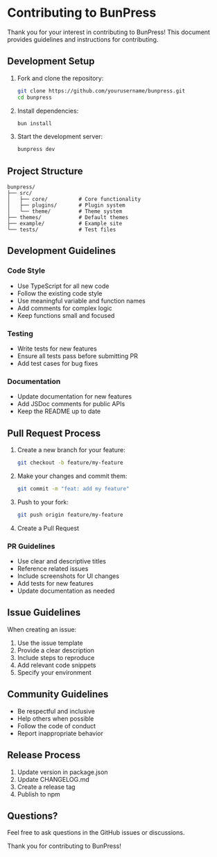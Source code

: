 # Contributing to BunPress

Thank you for your interest in contributing to BunPress! This document provides guidelines and instructions for contributing.

## Development Setup

1. Fork and clone the repository:
   ```bash
   git clone https://github.com/yourusername/bunpress.git
   cd bunpress
   ```

2. Install dependencies:
   ```bash
   bun install
   ```

3. Start the development server:
   ```bash
   bunpress dev
   ```

## Project Structure

```
bunpress/
├── src/
│   ├── core/          # Core functionality
│   ├── plugins/       # Plugin system
│   └── theme/         # Theme system
├── themes/            # Default themes
├── example/           # Example site
└── tests/             # Test files
```

## Development Guidelines

### Code Style

- Use TypeScript for all new code
- Follow the existing code style
- Use meaningful variable and function names
- Add comments for complex logic
- Keep functions small and focused

### Testing

- Write tests for new features
- Ensure all tests pass before submitting PR
- Add test cases for bug fixes

### Documentation

- Update documentation for new features
- Add JSDoc comments for public APIs
- Keep the README up to date

## Pull Request Process

1. Create a new branch for your feature:
   ```bash
   git checkout -b feature/my-feature
   ```

2. Make your changes and commit them:
   ```bash
   git commit -m "feat: add my feature"
   ```

3. Push to your fork:
   ```bash
   git push origin feature/my-feature
   ```

4. Create a Pull Request

### PR Guidelines

- Use clear and descriptive titles
- Reference related issues
- Include screenshots for UI changes
- Add tests for new features
- Update documentation as needed

## Issue Guidelines

When creating an issue:

1. Use the issue template
2. Provide a clear description
3. Include steps to reproduce
4. Add relevant code snippets
5. Specify your environment

## Community Guidelines

- Be respectful and inclusive
- Help others when possible
- Follow the code of conduct
- Report inappropriate behavior

## Release Process

1. Update version in package.json
2. Update CHANGELOG.md
3. Create a release tag
4. Publish to npm

## Questions?

Feel free to ask questions in the GitHub issues or discussions.

Thank you for contributing to BunPress! 